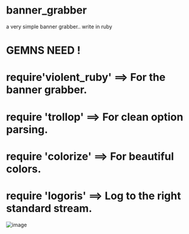 # banner_grabber
a very simple banner grabber.. write in ruby

# GEMNS NEED ! 
# require'violent_ruby' ==> For the banner grabber.
# require 'trollop'      ==> For clean option parsing.
# require 'colorize'     ==> For beautiful colors.
# require 'logoris'      ==> Log to the right standard stream.



![image](https://i.imgur.com/jKtiukQ.pn)
